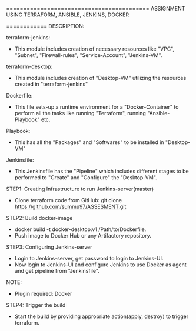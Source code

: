 ==========================================
ASSIGNMENT USING TERRAFORM, ANSIBLE, JENKINS, DOCKER

============
DESCRIPTION:

terraform-jenkins:
* This module includes creation of necessary resources like "VPC", "Subnet", "Firewall-rules", "Service-Account", "Jenkins-VM".

terraform-desktop:
* This module includes creation of "Desktop-VM" utilizing the resources created in "terraform-jenkins"

Dockerfile:
* This file sets-up a runtime environment for a "Docker-Container" to perform all the tasks like running "Terraform", running "Ansible-Playbook" etc.

Playbook: 
* This has all the "Packages" and "Softwares" to be installed in "Desktop-VM"

Jenkinsfile:
* This Jenkinsfile has the "Pipeline" which includes different stages to be performed to "Create" and "Configure" the "Desktop-VM".

STEP1: Creating Infrastructure to run Jenkins-server(master)
* Clone terraform code from GitHub: git clone https://github.com/summu97/ASSESMENT.git

STEP2: Build docker-image
* docker build -t docker-desktop:v1 /Path/to/Dockerfile.
* Push image to Docker Hub or any Artifactory repository.

STEP3: Configuring Jenkins-server
* Login to Jenkins-server, get password to login to Jenkins-UI.
* Now login to Jenkins-UI and configure Jenkins to use Docker as agent and get pipeline from "Jenkinsfile".

NOTE:
* Plugin required: Docker

STEP4: Trigger the build
* Start the build by providing appropriate action(apply, destroy) to trigger terraform.
  



